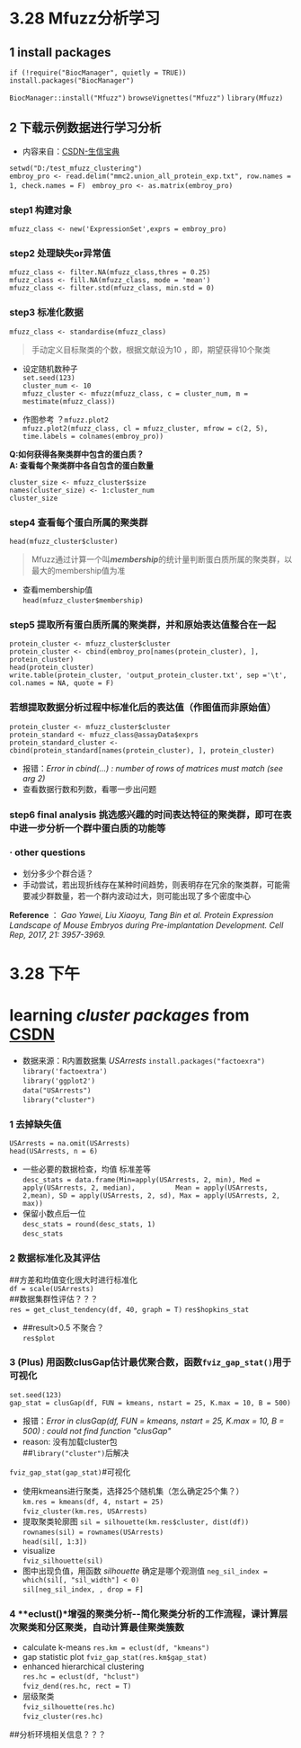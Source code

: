 # 3.28 Mfuzz分析学习
## 1 install packages
`if (!require("BiocManager", quietly = TRUE))
  install.packages("BiocManager")`

`BiocManager::install("Mfuzz")`
`browseVignettes("Mfuzz")`
`library(Mfuzz)`

## 2 下载示例数据进行学习分析
 - 内容来自：[CSDN-生信宝典 ](https://blog.csdn.net/qazplm12_3/article/details/117341589#:~:text=Mfuzz%E5%8C%85%E6%9C%80%E5%88%9D%E6%98%AF%E4%B8%BA%E5%A4%84%E7%90%86%E5%9F%BA%E5%9B%A0%E8%A1%A8%E8%BE%BE%E6%88%96%E8%9B%8B%E7%99%BD%E8%A1%A8%E8%BE%BE%E8%B0%B1%E6%95%B0%E6%8D%AE%E8%80%8C%E5%BC%80%E5%8F%91%E7%9A%84%E4%B8%80%E7%A7%8D%E8%81%9A%E7%B1%BB%E6%96%B9%E6%B3%95%EF%BC%8C%E6%A0%B8%E5%BF%83%E7%AE%97%E6%B3%95%E5%9F%BA%E4%BA%8E%20%E6%A8%A1%E7%B3%8Ac%E5%9D%87%E5%80%BC%E8%81%9A%E7%B1%BB%EF%BC%88Fuzzy,C-Means%20Clustering%EF%BC%8CFCM%EF%BC%89%20%EF%BC%8C%E7%94%A8%E4%BA%8E%E5%9C%A8%E5%85%B7%E6%9C%89%E6%97%B6%E9%97%B4%E5%BA%8F%E5%88%97%E7%89%B9%E5%BE%81%E7%9A%84%E8%BD%AC%E5%BD%95%E7%BB%84%E3%80%81%E8%9B%8B%E7%99%BD%E8%B4%A8%E7%BB%84%E6%95%B0%E6%8D%AE%E4%B8%AD%E5%88%86%E6%9E%90%E5%9F%BA%E5%9B%A0%E6%88%96%E8%9B%8B%E7%99%BD%E8%A1%A8%E8%BE%BE%E7%9A%84%E6%97%B6%E9%97%B4%E8%B6%8B%E5%8A%BF%EF%BC%8C%E5%B9%B6%E5%B0%86%E5%85%B7%E6%9C%89%E7%9B%B8%E4%BC%BC%E8%A1%A8%E8%BE%BE%E6%A8%A1%E5%BC%8F%E7%9A%84%E5%9F%BA%E5%9B%A0%E6%88%96%E8%9B%8B%E7%99%BD%E5%88%92%E5%88%86%E8%81%9A%E7%B1%BB%EF%BC%8C%E5%B8%AE%E5%8A%A9%E4%BA%86%E8%A7%A3%E8%BF%99%E4%BA%9B%E7%94%9F%E7%89%A9%E5%AD%A6%E5%88%86%E5%AD%90%E7%9A%84%E5%8A%A8%E6%80%81%E6%A8%A1%E5%BC%8F%E4%BB%A5%E5%8F%8A%E4%B8%8E%E5%8A%9F%E8%83%BD%E7%9A%84%E8%81%94%E7%B3%BB%E3%80%82) 


`setwd("D:/test_mfuzz_clustering")`  
`embroy_pro <- read.delim("mmc2.union_all_protein_exp.txt", row.names = 1, check.names = F) `
`embroy_pro <- as.matrix(embroy_pro)`

### step1 构建对象
`mfuzz_class <- new('ExpressionSet',exprs = embroy_pro)`
### step2 处理缺失or异常值
`mfuzz_class <- filter.NA(mfuzz_class,thres = 0.25)`   
`mfuzz_class <- fill.NA(mfuzz_class, mode = 'mean')`   
`mfuzz_class <- filter.std(mfuzz_class, min.std = 0)`

### step3 标准化数据
`mfuzz_class <- standardise(mfuzz_class)`  
>  手动定义目标聚类的个数，根据文献设为10 ，即，期望获得10个聚类
 
 - 设定随机数种子  
`set.seed(123)`  
`cluster_num <- 10`   
`mfuzz_cluster <- mfuzz(mfuzz_class, c = cluster_num, m = mestimate(mfuzz_class))`

 - 作图参考 ？`mfuzz.plot2`   
`mfuzz.plot2(mfuzz_class, cl = mfuzz_cluster, mfrow = c(2, 5), time.labels = colnames(embroy_pro))`

**Q:如何获得各聚类群中包含的蛋白质？**  
**A: 查看每个聚类群中各自包含的蛋白数量** 

`cluster_size <- mfuzz_cluster$size`    
`names(cluster_size) <- 1:cluster_num`    
`cluster_size`

### step4 查看每个蛋白所属的聚类群
`head(mfuzz_cluster$cluster)`

> Mfuzz通过计算一个叫***membership***的统计量判断蛋白质所属的聚类群，以最大的membership值为准
 - 查看membership值   
`head(mfuzz_cluster$membership)`

### step5 提取所有蛋白质所属的聚类群，并和原始表达值整合在一起

`protein_cluster <- mfuzz_cluster$cluster`    
`protein_cluster <- cbind(embroy_pro[names(protein_cluster), ], protein_cluster)`   
`head(protein_cluster)`      
`write.table(protein_cluster, 'output_protein_cluster.txt', sep ='\t', col.names = NA, quote = F)`

###  若想提取数据分析过程中标准化后的表达值（作图值而非原始值）
`protein_cluster <- mfuzz_cluster$cluster`   
`protein_standard <- mfuzz_class@assayData$exprs`   
`protein_standard_cluster <- cbind(protein_standard[names(protein_cluster), ], protein_cluster)`   
 - 报错：*Error in cbind(...) : number of rows of matrices must match (see arg 2)*   
 - 查看数据行数和列数，看哪一步出问题

### step6 final analysis 挑选感兴趣的时间表达特征的聚类群，即可在表中进一步分析一个群中蛋白质的功能等
### · other questions
- 划分多少个群合适？   
 - 手动尝试，若出现折线存在某种时间趋势，则表明存在冗余的聚类群，可能需要减少群数量，若一个群内波动过大，则可能出现了多个密度中心

**Reference** ：
*Gao Yawei, Liu Xiaoyu, Tang Bin et al. Protein Expression Landscape of Mouse Embryos during Pre-implantation Development. Cell Rep, 2017, 21: 3957-3969.*
###


# 3.28 下午
# learning ***cluster packages*** from [CSDN](https://blog.csdn.net/woodcorpse/article/details/79274461)  
    
    
 - 数据来源：R内置数据集 *USArrests*
`install.packages("factoexra")`    
`library('factoextra')`   
`library('ggplot2')`   
`data("USArrests")`   
`library("cluster")`   
### 1 去掉缺失值
`USArrests = na.omit(USArrests)`    
`head(USArrests, n = 6)`   
 - 一些必要的数据检查，均值 标准差等  
`desc_stats = data.frame(Min=apply(USArrests, 2, min),
                        Med = apply(USArrests, 2, median),         
                        Mean = apply(USArrests, 2,mean),
                        SD = apply(USArrests, 2, sd),
                        Max = apply(USArrests, 2, max))`   
 - 保留小数点后一位  
`desc_stats = round(desc_stats, 1)`   
`desc_stats`   
### 2 数据标准化及其评估  
##方差和均值变化很大时进行标准化  
`df = scale(USArrests)`  
##数据集群性评估？？？  
`res = get_clust_tendency(df, 40, graph = T)`
`res$hopkins_stat`  
 - ##result>0.5 不聚合？  
`res$plot`

### 3 (Plus) 用函数clusGap估计最优聚合数，函数`fviz_gap_stat()`用于可视化
`set.seed(123)`   
`gap_stat = clusGap(df, FUN = kmeans, nstart = 25, K.max = 10, B = 500)`   
 - 报错：*Error in clusGap(df, FUN = kmeans, nstart = 25, K.max = 10, B = 500) : could not find function "clusGap"*  
 - reason: 没有加载cluster包  
##`library("cluster")`后解决

`fviz_gap_stat(gap_stat)`#可视化


 - 使用kmeans进行聚类，选择25个随机集（怎么确定25个集？）  
`km.res = kmeans(df, 4, nstart = 25)`    
`fviz_cluster(km.res, USArrests)`   
 - 提取聚类轮廓图
`sil = silhouette(km.res$cluster, dist(df))`    
`rownames(sil) = rownames(USArrests)`   
`head(sil[, 1:3])`   
- visualize  
`fviz_silhouette(sil)`
- 图中出现负值，用函数 *silhouette* 确定是哪个观测值
`neg_sil_index = which(sil[, "sil_width"] < 0)`   
`sil[neg_sil_index, , drop = F]`


### 4 **eclust()*增强的聚类分析--简化聚类分析的工作流程，课计算层次聚类和分区聚类，自动计算最佳聚类簇数
 - calculate k-means
`res.km = eclust(df, "kmeans")`   
- gap statistic plot 
`fviz_gap_stat(res.km$gap_stat)`  
 - enhanced hierarchical clustering  
`res.hc = eclust(df, "hclust")`   
`fviz_dend(res.hc, rect = T)`  
- 层级聚类  
`fviz_silhouette(res.hc)`   
`fviz_cluster(res.hc)`

##分析环境相关信息？？？
